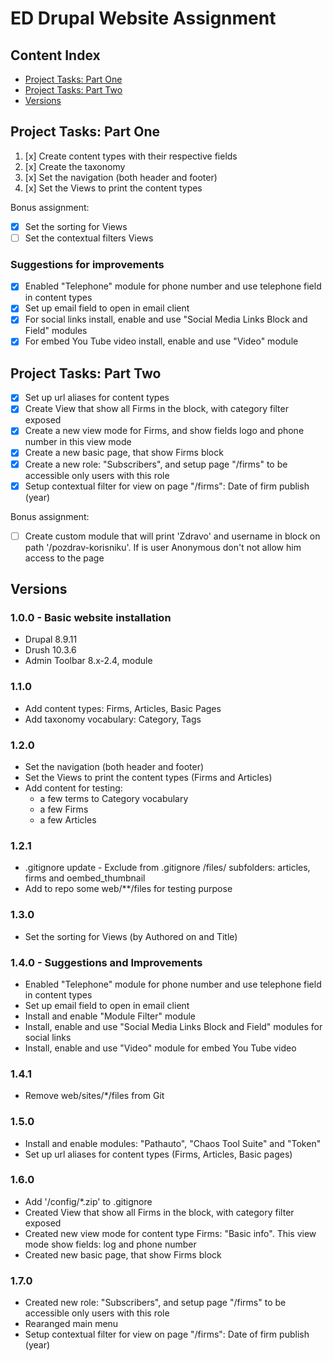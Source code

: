 # ED Drupal Website Assignment

## Content Index

* [Project Tasks: Part One](#project-tasks-part-one)
* [Project Tasks: Part Two](#project-tasks-part-two)
* [Versions](#versions)

## Project Tasks: Part One

1. [x] Create content types with their respective fields
2. [x] Create the taxonomy
3. [x] Set the navigation (both header and footer)
4. [x] Set the Views to print the content types

Bonus assignment:

* [x] Set the sorting for Views
* [ ] Set the contextual filters Views

### Suggestions for improvements

* [x] Enabled "Telephone" module for phone number and use telephone field in content types
* [x] Set up email field to open in email client
* [x] For social links install, enable and use "Social Media Links Block and Field" modules
* [x] For embed You Tube video install, enable and use "Video" module

## Project Tasks: Part Two

* [x] Set up url aliases for content types
* [x] Create View that show all Firms in the block, with category filter exposed
* [x] Create a new view mode for Firms, and show fields logo and phone number in this view mode
* [x] Create a new basic page, that show Firms block
* [x] Create a new role: "Subscribers", and setup page "/firms" to be accessible only users with this role
* [x] Setup contextual filter for view on page "/firms": Date of firm publish (year)

Bonus assignment:

* [ ] Create custom module that will print 'Zdravo' and username in block on path '/pozdrav-korisniku'. If is user
Anonymous don't not allow him access to the page

## Versions

### 1.0.0 - Basic website installation

* Drupal 8.9.11
* Drush 10.3.6
* Admin Toolbar 8.x-2.4, module

### 1.1.0

* Add content types: Firms, Articles, Basic Pages
* Add taxonomy vocabulary: Category, Tags

### 1.2.0

* Set the navigation (both header and footer)
* Set the Views to print the content types (Firms and Articles)
* Add content for testing:
  * a few terms to Category vocabulary
  * a few Firms
  * a few Articles

### 1.2.1

* .gitignore update - Exclude from .gitignore /files/ subfolders: articles, firms and oembed_thumbnail
* Add to repo some web/**/files for testing purpose

### 1.3.0

* Set the sorting for Views (by Authored on and Title)

### 1.4.0 - Suggestions and Improvements

* Enabled "Telephone" module for phone number and use telephone field in content types
* Set up email field to open in email client
* Install and enable "Module Filter" module
* Install, enable and use "Social Media Links Block and Field" modules for social links
* Install, enable and use "Video" module for embed You Tube video

### 1.4.1

* Remove web/sites/*/files from Git

### 1.5.0

* Install and enable modules: "Pathauto", "Chaos Tool Suite" and "Token"
* Set up url aliases for content types (Firms, Articles, Basic pages)

### 1.6.0

* Add '/config/*.zip' to .gitignore
* Created View that show all Firms in the block, with category filter exposed
* Created new view mode for content type Firms: "Basic info". This view mode show fields: log and phone number
* Created new basic page, that show Firms block

### 1.7.0

* Created new role: "Subscribers", and setup page "/firms" to be accessible only users with this role
* Rearanged main menu
* Setup contextual filter for view on page "/firms": Date of firm publish (year)
